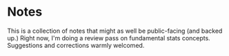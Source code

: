 # Notes

This is a collection of notes that might as well be public-facing (and backed up.) Right now, I'm doing a review pass on fundamental stats concepts. Suggestions and corrections warmly welcomed.
